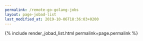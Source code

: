 ```yaml
---
permalink: /remote-go-golang-jobs
layout: page-jobad-list
last_modified_at: 2019-10-06T18:36:03+0200
---
```

{% include render_jobad_list.html permalink=page.permalink %}
